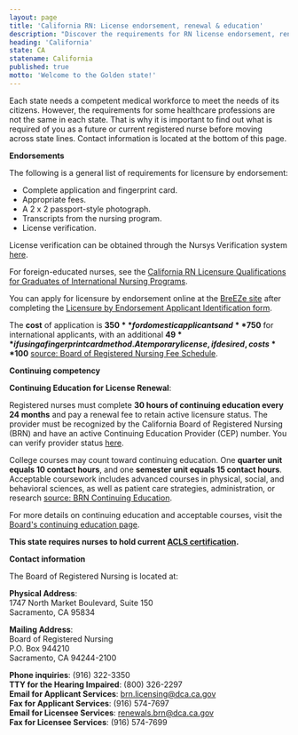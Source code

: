 ```yaml
---
layout: page
title: 'California RN: License endorsement, renewal & education'
description: "Discover the requirements for RN license endorsement, renewal, and continuing education in California. Stay current."
heading: 'California'
state: CA
statename: California
published: true
motto: 'Welcome to the Golden state!'
---
```


Each state needs a competent medical workforce to meet the needs of its citizens. However, the requirements for some healthcare professions are not the same in each state. That is why it is important to find out what is required of you as a future or current registered nurse before moving across state lines. Contact information is located at the bottom of this page.

**Endorsements**

The following is a general list of requirements for licensure by endorsement:

- Complete application and fingerprint card.
- Appropriate fees.
- A 2 x 2 passport-style photograph.
- Transcripts from the nursing program.
- License verification.

License verification can be obtained through the Nursys Verification system [here](https://www.nursys.com/NLV/NLVTerms.aspx).

For foreign-educated nurses, see the [California RN Licensure Qualifications for Graduates of International Nursing Programs](https://www.rn.ca.gov/pdfs/education/edp-i-35.pdf).

You can apply for licensure by endorsement online at the [BreEZe site](https://www.rn.ca.gov/pdfs/applicants/end-app.pdf) after completing the [Licensure by Endorsement Applicant Identification form](https://www.rn.ca.gov/pdfs/applicants/endidform.pdf).

The **cost** of application is **$350** for domestic applicants and **$750** for international applicants, with an additional **$49** if using a fingerprint card method. A temporary license, if desired, costs **$100** [source: Board of Registered Nursing Fee Schedule](https://www.rn.ca.gov).

**Continuing competency**

**Continuing Education for License Renewal**:

Registered nurses must complete **30 hours of continuing education every 24 months** and pay a renewal fee to retain active licensure status. The provider must be recognized by the California Board of Registered Nursing (BRN) and have an active Continuing Education Provider (CEP) number. You can verify provider status [here](https://www.rn.ca.gov/online/verify.shtml).

College courses may count toward continuing education. One **quarter unit equals 10 contact hours**, and one **semester unit equals 15 contact hours**. Acceptable coursework includes advanced courses in physical, social, and behavioral sciences, as well as patient care strategies, administration, or research [source: BRN Continuing Education](https://www.rn.ca.gov/licensees/ce-renewal.shtml).

For more details on continuing education and acceptable courses, visit the [Board's continuing education page](https://www.rn.ca.gov/licensees/ce-renewal.shtml).

**This state requires nurses to hold current [ACLS certification](https://www.acls.net/california-acls-pals-bls).**

**Contact information**

The Board of Registered Nursing is located at:

**Physical Address**:  
1747 North Market Boulevard, Suite 150  
Sacramento, CA 95834

**Mailing Address**:  
Board of Registered Nursing  
P.O. Box 944210  
Sacramento, CA 94244-2100

**Phone inquiries**: (916) 322-3350  
**TTY for the Hearing Impaired**: (800) 326-2297  
**Email for Applicant Services**: <brn.licensing@dca.ca.gov>  
**Fax for Applicant Services**: (916) 574-7697  
**Email for Licensee Services**: <renewals.brn@dca.ca.gov>  
**Fax for Licensee Services**: (916) 574-7699
